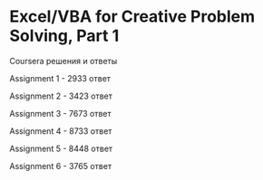 # Excel/VBA for Creative Problem Solving, Part 1 

Coursera решения и ответы
 
Assignment 1 - 2933 ответ

Assignment 2 - 3423 ответ

Assignment 3 - 7673 ответ

Assignment 4 - 8733 ответ

Assignment 5 - 8448 ответ

Assignment 6 - 3765 ответ
